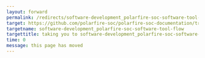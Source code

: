 ```yaml
---
layout: forward
permalink: /redirects/software-development_polarfire-soc-software-tool-flow
target: https://github.com/polarfire-soc/polarfire-soc-documentation/tree/master/knowledge-base/polarfire-soc-software-tool-flow.md
targetname: software-development_polarfire-soc-software-tool-flow
targettitle: taking you to software-development_polarfire-soc-software-tool-flow
time: 0
message: this page has moved
---
```

